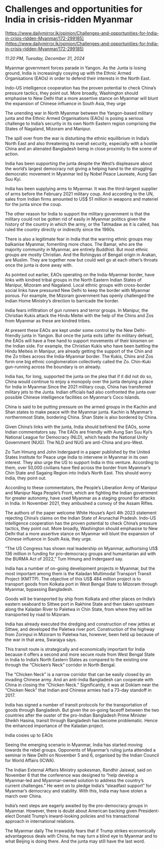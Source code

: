 # Challenges and opportunities for India in crisis-ridden Myanmar

[https://www.dailymirror.lk/opinion/Challenges-and-opportunities-for-India-in-crisis-ridden-Myanmar/172-299185](https://www.dailymirror.lk/opinion/Challenges-and-opportunities-for-India-in-crisis-ridden-Myanmar/172-299185)

*11:20 PM, Tuesday, December 31, 2024*

Myanmar government forces parade in Yangon. As the Junta is losing ground, India is increasingly cosying up with the Ethnic Armed Organisations (EAOs) in order to defend their interests in the North East.

Indo-US intelligence cooperation has the proven potential to check China’s pressure tactics, they point out. More broadly, Washington should emphasise to New Delhi that a more assertive stance on Myanmar will blunt the expansion of Chinese influence in South Asia, they urge

The unending war in North Myanmar between the Yangon-based military junta and the Ethnic Armed Organisations (EAOs) is posing a serious challenge to India’s security in its own North Eastern region comprising the States of Nagaland, Mizoram and Manipur.

The spill over from the war is disturbing the ethnic equilibrium in India’s North East and also threatening its overall security, especially with a hostile China and an alienated Bangladesh being in close proximity to the scene of action.

India has been supporting the junta despite the West’s displeasure about the world’s largest democracy not giving a helping hand to the struggling democratic movement in Myanmar led by Nobel Peace Laureate, Aung San Suu Kyi.

India has been supplying arms to Myanmar. It was the third-largest supplier of arms before the February 2021 military coup. And according to the UN, sales from Indian firms amounted to US$ 51 million in weapons and materiel for the junta since the coup.

The other reason for India to support the military government is that the military could not be gotten rid of easily in Myanmar politics given the history of the country in which the army, or the Tatmadaw as it is called, has ruled the country directly or indirectly since the 1960s.

There is also a legitimate fear in India that the warring ethnic groups may balkanise Myanmar, fomenting more chaos. The Bamar, who are the majority community in Myanmar, are entirely Buddhist. But most ethnic groups are mostly Christian. And the Rohingyas of Bengali origin in Arakan, are Muslim. They are together now but could well go at each other’s throats once the junta is done away with.

As pointed out earlier, EAOs operating on the India-Myanmar border, have links with kindred tribal groups in the North Eastern Indian States of Manipur, Mizoram and Nagaland. Local ethnic groups with cross-border social links have pressured New Delhi to keep the border with Myanmar porous. For example, the Mizoram government has openly challenged the Indian Home Ministry’s direction to barricade the border.

India fears infiltration of gun runners and terror groups. In Manipur, the Christian Kukis attack the Hindu Meitei with the help of the Chins and Zos from Myanmar as these are kindred tribes.

At present these EAOs are kept under some control by the New Delhi-friendly junta in Yangon. But once the junta exits (after its military defeat), the EAOs will have a free hand to support movements of their kinsmen on the Indian side. For example, the Christian Kukis who have been battling the Hindu Meiteis in Manipur, are already getting the support of the Chin and the Zo tribes across the India-Myanmar border. The Kukis, Chins and Zos form one big ethnic conglomeration collectively called the Zo. Chin-Kuki gun-running across the boundary is on already.

India has, for long, supported the junta on the plea that if it did not do so, China would continue to enjoy a monopoly over the junta denying a place for India in Myanmar.Since the 2021 military coup, China has transferred military jets to the Junta. Indian officials had also confronted the junta over possible Chinese intelligence facilities on Myanmar’s Coco Islands.

China is said to be putting pressure on the armed groups in the Kachin and Shan states to make peace with the Myanmar junta. Kachin is Myanmar’s northernmost State, bordering China. Shan State is also bordered by China.

Given China’s links with the junta, India should befriend the EAOs, some Indian commentators say. The EAOs are friendly with Aung San Suu Kyi’s National League for Democracy (NLD), which heads the National Unity Government (NUG). The NLD and NUG are anti-China and pro-West.

Zo Tum Hmung and John Indergaard in a paper published by the United States Institute for Peace urge India to intervene in Myanmar in its own interest. They also urge the US to support India in this venture. According to them, over 50,000 civilians have fled across the border from Myanmar’s Chin State and Sagaing Region into India’s North East. This should worry India, they point out.

According to these commentators, the People’s Liberation Army of Manipur and Manipur Naga People’s Front, which are fighting the Indian government for greater autonomy, have used Myanmar as a staging ground for attacks in India. In November 2021, they ambushed a convoy of the Assam Rifles.

The authors of the paper welcome White House’s April 4th 2023 statement rejecting China’s claims on the Indian State of Arunachal Pradesh. Indo-US intelligence cooperation has the proven potential to check China’s pressure tactics, they point out. More broadly, Washington should emphasise to New Delhi that a more assertive stance on Myanmar will blunt the expansion of Chinese influence in South Asia, they urge.

“The US Congress has shown real leadership on Myanmar, authorising US$ 136 million in funding for pro-democracy groups and humanitarian aid with the BURMA Act of 2022,” Tum Hmung and Indergaard say.

India has a number of on-going development projects in Myanmar, but the most important among them is the Kaladan Multimodal Transport Transit Project (KMTTP). The objective of this US$ 484 million project is to transport goods from Kolkata port in West Bengal State to Mizoram through Myanmar, bypassing Bangladesh.

Goods will be transported by ship from Kolkata and other places on India’s eastern seaboard to Sittwe port in Rakhine State and then taken upstream along the Kaladan River to Paletwa in Chin State, from where they will be transported by road to Mizoram.

India has already executed the dredging and construction of new jetties at Sittwe, and developed the Paletwa river port. Construction of the highway from Zorinpui in Mizoram to Paletwa has, however, been held up because of the war in that area, Swarajya says.

This transit route is strategically and economically important for India because it offers a second and more secure route from West Bengal State in India to India’s North Eastern States as compared to the existing one through the “Chicken’s Neck” corridor in North Bengal.

The “Chicken Neck” is a narrow corridor that can be easily closed by an invading Chinese army. And an anti-India Bangladesh can cooperate with China in closing the “Chicken Neck.” Significantly, it was at Doklam near the “Chicken Neck” that Indian and Chinese armies had a 73-day standoff in 2017.

India has signed a number of transit protocols for the transportation of goods through Bangladesh. But given the on-going faceoff between the two countries after the ouster of the pro-Indian Bangladesh Prime Minister Sheikh Hasina, transit through Bangladesh has become problematic. Hence the enhanced importance of the Kaladan project.

India cosies up to EAOs

Seeing the emerging scenario in Myanmar, India has started moving towards the rebel groups. Opponents of Myanmar’s ruling junta attended a seminar in New Delhi on November 5 and 6, organised by the Indian Council for World Affairs (ICWA).

The Indian External Affairs Ministry spokesman, Randhir Jaiswal, said on November 6 that the conference was designed to “help develop a Myanmar-led and Myanmar-owned solution to address the country’s current challenges.” He went on to pledge India’s “steadfast support” for Myanmar’s democracy and stability. With this, India may have stolen a march over China.

India’s next steps are eagerly awaited by the pro-democracy groups in Myanmar. However, there is doubt about American backing given President-elect Donald Trump’s inward-looking policies and his transactional approach in international relations.

The Myanmar daily The Irrawaddy fears that if Trump strikes economically advantageous deals with China, he may turn a blind eye to Myanmar and to what Beijing is doing there. And the junta may still have the last word.

